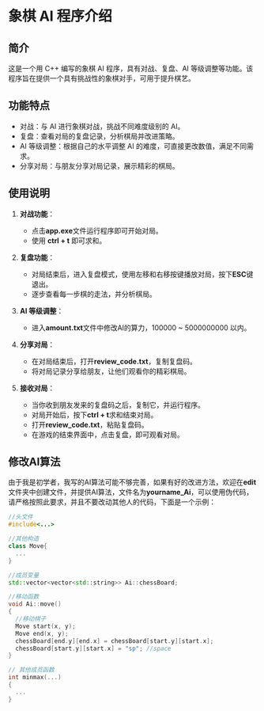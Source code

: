 # 象棋 AI 程序介绍

## 简介
这是一个用 C++ 编写的象棋 AI 程序，具有对战、复盘、AI 等级调整等功能。该程序旨在提供一个具有挑战性的象棋对手，可用于提升棋艺。
## 功能特点
- 对战：与 AI 进行象棋对战，挑战不同难度级别的 AI。
- 复盘：查看对局的复盘记录，分析棋局并改进策略。
- AI 等级调整：根据自己的水平调整 AI 的难度，可直接更改数值，满足不同需求。
- 分享对局：与朋友分享对局记录，展示精彩的棋局。

## 使用说明
1. **对战功能**：
   - 点击**app.exe**文件运行程序即可开始对局。
   - 使用 **ctrl + t** 即可求和。
2. **复盘功能**：
   - 对局结束后，进入复盘模式，使用左移和右移按键播放对局，按下**ESC**键退出。
   - 逐步查看每一步棋的走法，并分析棋局。

3. **AI 等级调整**：
   - 进入**amount.txt**文件中修改AI的算力，100000 ~ 5000000000 以内。

4. **分享对局**：
   - 在对局结束后，打开**review_code.txt**，复制复盘码。
   - 将对局记录分享给朋友，让他们观看你的精彩棋局。
     
5. **接收对局**：
    - 当你收到朋友发来的复盘码之后，复制它，并运行程序。
    - 对局开始后，按下**ctrl + t**求和结束对局。
    - 打开**review_code.txt**，粘贴复盘码。
    - 在游戏的结束界面中，点击复盘，即可观看对局。

## 修改AI算法
由于我是初学者，我写的AI算法可能不够完善，如果有好的改进方法，欢迎在**edit**文件夹中创建文件，并提供AI算法，文件名为**yourname_Ai**，可以使用伪代码，请严格按照此要求，并且不要改动其他人的代码，下面是一个示例：
```cpp
//头文件
#include<...>

//其他构造
class Move{
  ...
}

//成员变量
std::vector<vector<std::string>> Ai::chessBoard;

//移动函数
void Ai::move()
{
  //移动棋子
  Move start(x, y);
  Move end(x, y);
  chessBoard[end.y][end.x] = chessBoard[start.y][start.x];
  chessBoard[start.y][start.x] = "sp"; //space
}

// 其他成员函数
int minmax(...)
{
  ...
}
```
